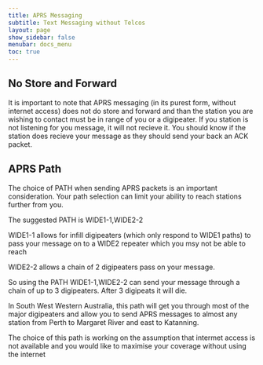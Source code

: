 ```yaml
---
title: APRS Messaging
subtitle: Text Messaging without Telcos
layout: page
show_sidebar: false
menubar: docs_menu
toc: true
---
```



## No Store and Forward

It is important to note that APRS messaging (in its purest form, without internet access) does not do store and forward and than the station you are wishing to contact must be in range of you or a digipeater. If you station is not listening for you message, it will not recieve it. You should know if the station does recieve your message as they should send your back an ACK packet.

## APRS Path

The choice of PATH when sending APRS packets is an important consideration. Your path selection can limit your ability to reach stations further from you.

The suggested PATH is WIDE1-1,WIDE2-2

WIDE1-1 allows for infill digipeaters (which only respond to WIDE1 paths) to pass your message on to a WIDE2 repeater which you msy not be able to reach

WIDE2-2 allows a chain of 2 digipeaters pass on your message. 

So using the PATH WIDE1-1,WIDE2-2 can send your message through a chain of up to 3 digipeaters. After 3 digipeats it will die.

In South West Western Australia, this path will get you through most of the major digipeaters and allow you to send APRS messages to almost any station from Perth to Margaret River and east to Katanning.

The choice of this path is working on the assumption that intermet access is not available and you would like to maximise your coverage without using the internet

